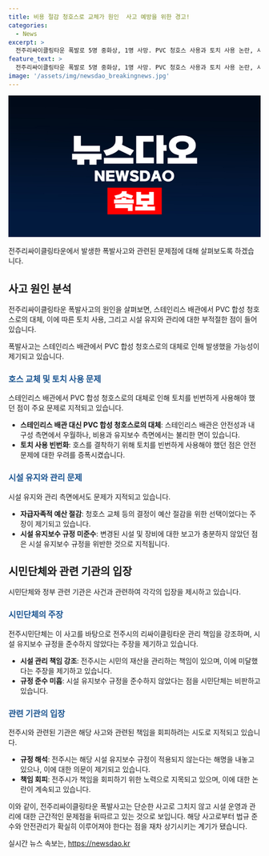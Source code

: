 ```yaml
---
title: 비용 절감 청호스로 교체가 원인  사고 예방을 위한 경고!
categories:
  - News
excerpt: >
  전주리싸이클링타운 폭발로 5명 중화상, 1명 사망. PVC 청호스 사용과 토치 사용 논란, 시민단체 고발. 작업자들 증언, 스테인리스 배관→청호스 변화 논란. 시민단체, 관리 소홀 주장. BTO 방식 운영으로 유지보수 미흡 비판. 민간투자사업 문제 제기. MBC뉴스 이주연 리포트.
feature_text: >
  전주리싸이클링타운 폭발로 5명 중화상, 1명 사망. PVC 청호스 사용과 토치 사용 논란, 시민단체 고발. 작업자들 증언, 스테인리스 배관→청호스 변화 논란. 시민단체, 관리 소홀 주장. BTO 방식 운영으로 유지보수 미흡 비판. 민간투자사업 문제 제기. MBC뉴스 이주연 리포트.
image: '/assets/img/newsdao_breakingnews.jpg'
---
```


<p><img src="/assets/img/newsdao_breakingnews.jpg" alt="implanttips 속보" /></p>

<p>전주리싸이클링타운에서 발생한 폭발사고와 관련된 문제점에 대해 살펴보도록 하겠습니다.</p>

<h2 data-ke-size="size26">사고 원인 분석</h2>

<p>전주리싸이클링타운 폭발사고의 원인을 살펴보면, 스테인리스 배관에서 PVC 합성 청호스로의 대체, 이에 따른 토치 사용, 그리고 시설 유지와 관리에 대한 부적절한 점이 들어 있습니다.</p>

<p data-ke-size="size16">폭발사고는 스테인리스 배관에서 PVC 합성 청호스로의 대체로 인해 발생했을 가능성이 제기되고 있습니다.</p>

<h3><b><span style="color: #1a5490;">호스 교체 및 토치 사용 문제</span></b></h3>

<p>스테인리스 배관에서 PVC 합성 청호스로의 대체로 인해 토치를 빈번하게 사용해야 했던 점이 주요 문제로 지적되고 있습니다.</p>

<ul>
    <li><b>스테인리스 배관 대신 PVC 합성 청호스로의 대체</b>: 스테인리스 배관은 안전성과 내구성 측면에서 우월하나, 비용과 유지보수 측면에서는 불리한 면이 있습니다.</li>
    <li><b>토치 사용 빈번화</b>: 호스를 결착하기 위해 토치를 빈번하게 사용해야 했던 점은 안전 문제에 대한 우려를 증폭시켰습니다.</li>
</ul>

<h3><b><span style="color: #1a5490;">시설 유지와 관리 문제</span></b></h3>

<p>시설 유지와 관리 측면에서도 문제가 지적되고 있습니다.</p>

<ul>
    <li><b>자급자족적 예산 절감</b>: 청호스 교체 등의 결정이 예산 절감을 위한 선택이었다는 주장이 제기되고 있습니다.</li>
    <li><b>시설 유지보수 규정 미준수</b>: 변경된 시설 및 장비에 대한 보고가 충분하지 않았던 점은 시설 유지보수 규정을 위반한 것으로 지적됩니다.</li>
</ul>

<h2 data-ke-size="size26">시민단체와 관련 기관의 입장</h2>

<p>시민단체와 정부 관련 기관은 사건과 관련하여 각각의 입장을 제시하고 있습니다.</p>

<h3><b><span style="color: #1a5490;">시민단체의 주장</span></b></h3>

<p>전주시민단체는 이 사고를 바탕으로 전주시의 리싸이클링타운 관리 책임을 강조하며, 시설 유지보수 규정을 준수하지 않았다는 주장을 제기하고 있습니다.</p>

<ul>
    <li><b>시설 관리 책임 강조</b>: 전주시는 시민의 재산을 관리하는 책임이 있으며, 이에 미달했다는 주장을 제기하고 있습니다.</li>
    <li><b>규정 준수 미흡</b>: 시설 유지보수 규정을 준수하지 않았다는 점을 시민단체는 비판하고 있습니다.</li>
</ul>

<h3><b><span style="color: #1a5490;">관련 기관의 입장</span></b></h3>

<p>전주시와 관련된 기관은 해당 사고와 관련된 책임을 회피하려는 시도로 지적되고 있습니다.</p>

<ul>
    <li><b>규정 해석</b>: 전주시는 해당 시설 유지보수 규정이 적용되지 않는다는 해명을 내놓고 있으나, 이에 대한 의문이 제기되고 있습니다.</li>
    <li><b>책임 회피</b>: 전주시가 책임을 회피하기 위한 노력으로 지목되고 있으며, 이에 대한 논란이 계속되고 있습니다.</li>
</ul>

<p>이와 같이, 전주리싸이클링타운 폭발사고는 단순한 사고로 그치지 않고 시설 운영과 관리에 대한 근간적인 문제점을 뒤따르고 있는 것으로 보입니다. 해당 사고로부터 법규 준수와 안전관리가 확실히 이루어져야 한다는 점을 재차 상기시키는 계기가 됐습니다.</p>
실시간 뉴스 속보는, <a href="https://newsdao.kr" rel="dofollow">https://newsdao.kr</a>


